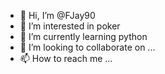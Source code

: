- 👋 Hi, I’m @FJay90
- 👀 I’m interested in poker
- 🌱 I’m currently learning python
- 💞️ I’m looking to collaborate on ...
- 📫 How to reach me ...

<!---
FJay90/FJay90 is a ✨ special ✨ repository because its `README.md` (this file) appears on your GitHub profile.
You can click the Preview link to take a look at your changes.
--->
